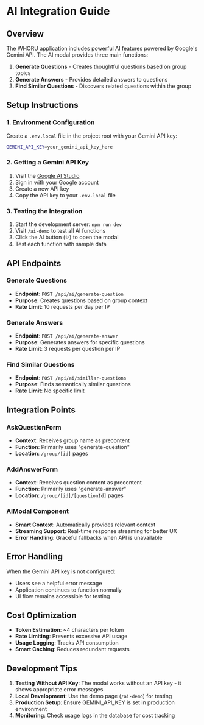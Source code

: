# AI Integration Guide

## Overview

The WHORU application includes powerful AI features powered by Google's Gemini API. The AI modal provides three main functions:

1. **Generate Questions** - Creates thoughtful questions based on group topics
2. **Generate Answers** - Provides detailed answers to questions
3. **Find Similar Questions** - Discovers related questions within the group

## Setup Instructions

### 1. Environment Configuration

Create a `.env.local` file in the project root with your Gemini API key:

```bash
GEMINI_API_KEY=your_gemini_api_key_here
```

### 2. Getting a Gemini API Key

1. Visit the [Google AI Studio](https://makersuite.google.com/app/apikey)
2. Sign in with your Google account
3. Create a new API key
4. Copy the API key to your `.env.local` file

### 3. Testing the Integration

1. Start the development server: `npm run dev`
2. Visit `/ai-demo` to test all AI functions
3. Click the AI button (✨) to open the modal
4. Test each function with sample data

## API Endpoints

### Generate Questions

- **Endpoint**: `POST /api/ai/generate-question`
- **Purpose**: Creates questions based on group context
- **Rate Limit**: 10 requests per day per IP

### Generate Answers

- **Endpoint**: `POST /api/ai/generate-answer`
- **Purpose**: Generates answers for specific questions
- **Rate Limit**: 3 requests per question per IP

### Find Similar Questions

- **Endpoint**: `POST /api/ai/simillar-questions`
- **Purpose**: Finds semantically similar questions
- **Rate Limit**: No specific limit

## Integration Points

### AskQuestionForm

- **Context**: Receives group name as precontent
- **Function**: Primarily uses "generate-question"
- **Location**: `/group/[id]` pages

### AddAnswerForm

- **Context**: Receives question content as precontent
- **Function**: Primarily uses "generate-answer"
- **Location**: `/group/[id]/[questionId]` pages

### AIModal Component

- **Smart Context**: Automatically provides relevant context
- **Streaming Support**: Real-time response streaming for better UX
- **Error Handling**: Graceful fallbacks when API is unavailable

## Error Handling

When the Gemini API key is not configured:

- Users see a helpful error message
- Application continues to function normally
- UI flow remains accessible for testing

## Cost Optimization

- **Token Estimation**: ~4 characters per token
- **Rate Limiting**: Prevents excessive API usage
- **Usage Logging**: Tracks API consumption
- **Smart Caching**: Reduces redundant requests

## Development Tips

1. **Testing Without API Key**: The modal works without an API key - it shows appropriate error messages
2. **Local Development**: Use the demo page (`/ai-demo`) for testing
3. **Production Setup**: Ensure GEMINI_API_KEY is set in production environment
4. **Monitoring**: Check usage logs in the database for cost tracking
